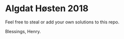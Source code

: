 # Algdat Høsten 2018

Feel free to steal or add your own solutions to this repo.

Blessings,
Henry.
